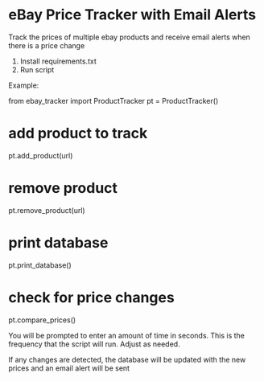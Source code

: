 # eBay Price Tracker with Email Alerts

Track the prices of multiple ebay products and receive email alerts when there is a price change

1. Install requirements.txt
2. Run script

Example:

from ebay_tracker import ProductTracker
pt = ProductTracker()

# add product to track
pt.add_product(url)

# remove product
pt.remove_product(url)

# print database
pt.print_database()

# check for price changes
pt.compare_prices()

You will be prompted to enter an amount of time in seconds. This is the frequency that the script will run. Adjust as needed.

If any changes are detected, the database will be updated with the new prices and an email alert will be sent
